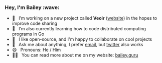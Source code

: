 <h3>Hey, I'm Bailey :wave:</h3>

- 🔭&#8192; I’m working on a new project called **Veoir** ([website](https://veoir.co?ref=github-profile-readme)) in the hopes to improve code sharing
- 🌱&#8192; I’m also currently learning how to code distributed computing programs in Go
- 👯&#8192; I like open-source, and I'm happy to collaborate on cool projects
- 💬&#8192; Ask me about anything, I prefer [email](mailto:bailey@hey.com), but [twitter](https://twitter.com/baileyjm02) also works
- 😄&#8192; Pronouns: He / Him
- :man_technologist:&#8192; You can read more about me on my website: [bailey.guru](https://bailey.guru)
